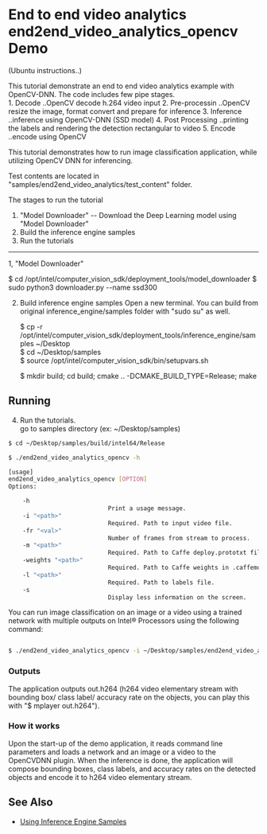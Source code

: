# End to end video analytics end2end_video_analytics_opencv Demo

(Ubuntu instructions..)

This tutorial demonstrate an end to end video analytics example with OpenCV-DNN.
The code includes few pipe stages.  
	1. Decode				..OpenCV decode h.264 video input
	2. Pre-processin		..OpenCV resize the image, format convert and prepare for inference
	3. Inference			..inference using OpenCV-DNN (SSD model)
	4. Post Processing		..printing the labels and rendering the detection rectangular to video
	5. Encode				..encode using OpenCV

This tutorial demonstrates how to run image classification application, while utilizing OpenCV DNN for inferencing. 

Test contents are located in "samples/end2end_video_analytics/test_content" folder.

The stages to run the tutorial

1. "Model Downloader" --  Download the Deep Learning model using "Model Downloader"
2. Build the inference engine samples
3. Run the tutorials

---------------------------------------------------------------------------------
1, "Model Downloader"

$ cd /opt/intel/computer_vision_sdk/deployment_tools/model_downloader
$ sudo python3 downloader.py --name ssd300

2. Build inference engine samples
   Open a new terminal.
   You can build from original inference_engine/samples folder with "sudo su" as well.

	$ cp -r /opt/intel/computer_vision_sdk/deployment_tools/inference_engine/samples ~/Desktop	
	$ cd ~/Desktop/samples	
	$ source /opt/intel/computer_vision_sdk/bin/setupvars.sh
	
	$ mkdir build; cd build; cmake .. -DCMAKE_BUILD_TYPE=Release; make		

## Running

4. Run the tutorials.   
   go to samples directory (ex: ~/Desktop/samples)

```sh
$ cd ~/Desktop/samples/build/intel64/Release

$ ./end2end_video_analytics_opencv -h

[usage]
end2end_video_analytics_opencv [OPTION]
Options:

    -h                      
                            Print a usage message.
    -i "<path>"
                            Required. Path to input video file.
    -fr "<val>"             
                            Number of frames from stream to process.
    -m "<path>"            
                            Required. Path to Caffe deploy.prototxt file.
    -weights "<path>"           
                            Required. Path to Caffe weights in .caffemode file.
    -l "<path>"         
                            Required. Path to labels file.
    -s                     
                            Display less information on the screen.

```


You can run image classification on an image or a video using a trained network with multiple outputs on Intel&reg; Processors using the following command:

```sh

$ ./end2end_video_analytics_opencv -i ~/Desktop/samples/end2end_video_analytics/test_content/video/cars_768x768.h264 -m /opt/intel/deployment_tools/model_downloader/object_detection/common/ssd/300/caffe/ssd300.prototxt -weights /opt/intel/deployment_tools/model_downloader/object_detection/common/ssd/300/caffe/ssd300.caffemodel -l ~/Desktop/samples/end2end_video_analytics/test_content/IR/SSD/pascal_voc_classes.txt


```

### Outputs

The application outputs out.h264 (h264 video elementary stream with bounding box/ class label/ accuracy rate on the objects, you can play this with "$ mplayer out.h264").

### How it works

Upon the start-up of the demo application, it reads command line parameters and loads a network and an image or a video to the OpenCVDNN plugin. When the inference is done, the application will compose bounding boxes, class labels, and accuracy rates on the detected objects and encode it to h264 video elementary stream.

## See Also 
* [Using Inference Engine Samples](./docs/IE_DG/Samples_Overview.md)
